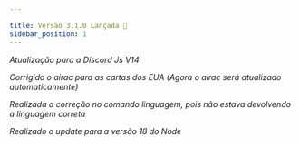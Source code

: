 ```yaml
---

title: Versão 3.1.0 Lançada 🎉
sidebar_position: 1
---
```



*Atualização para a Discord Js V14*

*Corrigido o airac para as cartas dos EUA (Agora o airac será atualizado automaticamente)*

*Realizada a correção no comando linguagem, pois não estava devolvendo a linguagem correta*

*Realizado o update para a versão 18 do Node*
